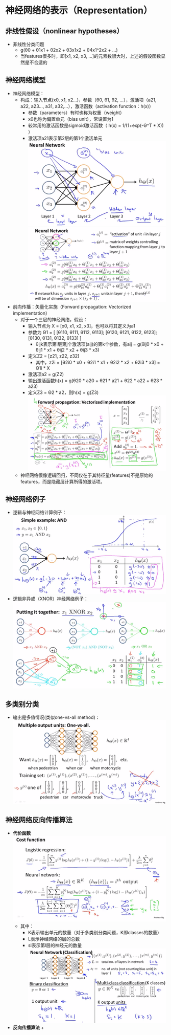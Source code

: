 # 神经网络的表示（Representation）
## 非线性假设（nonlinear hypotheses）
  + 非线性分类问题
    + g(θ0 + θ1x1 + θ2x2 + θ3x1x2 + θ4x1^2x2 + ...)
    + 当features很多时，即[x1, x2, x3, ...]的元素数很大时，上述的假设函数显然是不合适的
## 神经网络模型
  + 神经网络模型：
    + 构成：输入节点(x0, x1, x2...)，参数（θ0, θ1, θ2, ...），激活项（a21, a22, a23..., a31, a32,...），激活函数（activation function：h(x)）
      + 参数（parameters）有时也称为权重（weight）
      + x0也称为偏置单元（bias unit），常设置为1
      + 较常用的激活函数是sigmoid激活函数（ h(x) = 1/(1+exp(-Θ^T * X)) ）
      + 激活项a21表示第2层的第1个激活单元  
    ![image](https://github.com/Ryan-Chuang/DL_IMGS/blob/master/%E7%A5%9E%E7%BB%8F%E7%BD%91%E7%BB%9C1.png)  
    ![image](https://github.com/Ryan-Chuang/DL_IMGS/blob/master/%E7%A5%9E%E7%BB%8F%E7%BD%91%E7%BB%9C2.png)
  + 前向传播：矢量化实施（Forward propagation: Vectorized implementation）
    + 对于一个三层的神经网络，假设：
      + 输入节点为 X = [x0, x1, x2, x3]，也可以将其定义为a1
      + 参数为 Θ1 = [ [θ110, θ111, θ112, θ113]; [θ120, θ121, θ122, θ123]; [θ130, θ131, θ132, θ133] ]
        + θijk表示第i层第j个激活项(aij)的第k个参数，有aij = g(θij0 * x0 + θij1 * x1 + θij2 * x2 + θij3 * x3)
      + 定义Z2 = [z21, z22, z32]
        + 其中，z2i = [θ2i0 * x0 + θ2i1 * x1 + θ2i2 * x2 + θ2i3 * x3] = Θ1i * X
      + 激活项a2 = g(Z2)
      + 输出激活函数h(x) = g(θ20 * a20 + θ21 * a21 + θ22 * a22 + θ23 * a23) 
      + 定义Z3 = Θ2 * a2，则h(x) = g(Z3)  
      ![image](https://github.com/Ryan-Chuang/DL_IMGS/blob/master/%E5%89%8D%E5%90%91%E4%BC%A0%E6%92%AD.png)
    + 神经网络很像逻辑回归，不同仅在于其特征量(features)不是原始的features，而是隐藏层计算所得的激活项。
## 神经网络例子
  + 逻辑与神经网络计算例子：
  ![image](https://github.com/Ryan-Chuang/DL_IMGS/blob/master/%E9%80%BB%E8%BE%91%E4%B8%8E%E7%A5%9E%E7%BB%8F%E7%BD%91%E7%BB%9C.png)
  + 逻辑非异或（XNOR）神经网络例子：
  ![image](https://github.com/Ryan-Chuang/DL_IMGS/blob/master/%E9%80%BB%E8%BE%91XNOR%E7%A5%9E%E7%BB%8F%E7%BD%91%E7%BB%9C.png)
## 多类别分类
  + 输出是多值情况(类似one-vs-all method)：
    ![image](https://github.com/Ryan-Chuang/DL_IMGS/blob/master/%E5%A4%9A%E7%B1%BB%E5%88%AB%E5%88%86%E7%B1%BB%E7%A5%9E%E7%BB%8F%E7%BD%91%E7%BB%9C%E9%97%AE%E9%A2%98.png)
## 神经网络反向传播算法
  + **代价函数**
    ![image](https://github.com/Ryan-Chuang/DL_IMGS/blob/master/%E7%A5%9E%E7%BB%8F%E7%BD%91%E7%BB%9C%E4%BB%A3%E4%BB%B7%E5%87%BD%E6%95%B0.png)  
    + 其中：
      + K表示输出单元的数量（对于多类别分类问题，K即classes的数量）
      + L表示神经网络的层的总数
      + sl表示第l层的神经元的数量
    ![image](https://github.com/Ryan-Chuang/DL_IMGS/blob/master/%E5%88%86%E7%B1%BB%E7%A5%9E%E7%BB%8F%E7%BD%91%E7%BB%9C.png)
  + **反向传播算法**
    +  
